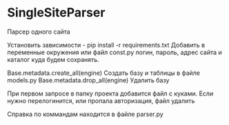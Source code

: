 # SingleSiteParser
Парсер одного сайта

Установить зависимости - pip install -r requirements.txt
Добавить в переменные окружения или файл const.py логин, пароль, адрес сайта
и каталог куда будем сохранять. 

Base.metadata.create_all(engine)    Создать базу и таблицы в файле models.py
Base.metadata.drop_all(engine)      Удалить базу

При первом запросе в папку проекта добавится файл с куками.
Если нужно перелогинится, или пропала авторизация, файл удалить

Справка по коммандам находится в файле parser.py
